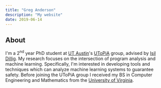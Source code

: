 ```yaml
---
title: "Greg Anderson"
description: "My website"
date: 2019-06-14
---
```


## About

I'm a 2<sup>nd</sup> year PhD student at [UT Austin](http://www.utexas.edu)'s
[UToPiA](http://utopia.cs.utexas.edu) group, advised by [Isil
Dillig](http://www.cs.utexas.edu/~isil). My research focuses on the
intersection of program analysis and machine learning. Specifically, I'm
interested in developing tools and techniques which can analyze machine
learning systems to guarantee safety. Before joining the UToPiA group I
received my BS in Computer Engineering and Mathematics from the [University of
Virginia](http://www.virginia.edu).

